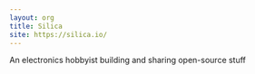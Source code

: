 ```yaml
---
layout: org
title: Silica
site: https://silica.io/
---
```

An electronics hobbyist building and sharing open-source stuff
